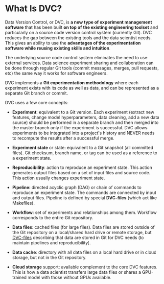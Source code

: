 # What Is DVC?

Data Version Control, or DVC, is **a new type of experiment management
software** that has been built **on top of the existing engineering toolset**
and particularly on a source code version control system (currently Git). DVC
reduces the gap between the existing tools and the data scientist needs. This
gives an ability to use the **advantages of the experimentation software while
reusing existing skills and intuition**.

The underlying source code control system eliminates the need to use external
services. Data science experiment sharing and collaboration can be done through
regular Git tools (commit messages, merges, pull requests, etc) the same way it
works for software engineers.

DVC implements a **Git experimentation methodology** where each experiment
exists with its code as well as data, and can be represented as a separate Git
branch or commit.

DVC uses a few core concepts:

- **Experiment**: equivalent to a Git version. Each experiment (extract new
  features, change model hyperparameters, data cleaning, add a new data source)
  should be performed in a separate branch and then merged into the master
  branch only if the experiment is successful. DVC allows experiments to be
  integrated into a project's history and NEVER needs to recompute the results
  after a successful merge.

- **Experiment state** or state: equivalent to a Git snapshot (all committed
  files). Git checksum, branch name, or tag can be used as a reference to a
  experiment state.

- **Reproducibility**: action to reproduce an experiment state. This action
  generates output files based on a set of input files and source code. This
  action usually changes experiment state.

- **Pipeline**: directed acyclic graph (DAG) or chain of commands to reproduce
  an experiment state. The commands are connected by input and output files.
  Pipeline is defined by special **DVC-files** (which act like Makefiles).

- **Workflow**: set of experiments and relationships among them. Workflow
  corresponds to the entire Git repository.

- **Data files**: cached files (for large files). Data files are stored outside
  of the Git repository on a local/shared hard drive or remote storage, but
  [DVC-files](/doc/user-guide/dvc-file-format) describing that data are stored
  in Git for DVC needs (to maintain pipelines and reproducibility).

- **Data cache**: directory with all data files on a local hard drive or in
  cloud storage, but not in the Git repository.

- **Cloud storage** support: available complement to the core DVC features. This
  is how a data scientist transfers large data files or shares a GPU-trained
  model with those without GPUs available.
